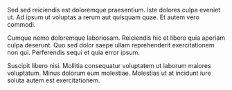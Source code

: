 Sed sed reiciendis est doloremque praesentium. Iste dolores culpa eveniet ut. Ad ipsum ut voluptas a rerum aut quisquam quae. Et autem vero commodi.
 Cumque nemo doloremque laboriosam. Reiciendis hic et libero quia aperiam culpa deserunt. Quo sed dolor saepe ullam reprehenderit exercitationem non qui. Perferendis sequi et quia error ipsum.
 Suscipit libero nisi. Mollitia consequatur voluptatem ut laborum maiores voluptatum. Minus dolorum eum molestiae. Molestias ut at incidunt iure soluta autem est exercitationem.